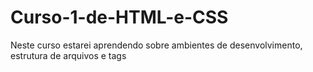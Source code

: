 # Curso-1-de-HTML-e-CSS
Neste curso estarei aprendendo sobre ambientes de desenvolvimento, estrutura de arquivos e tags

